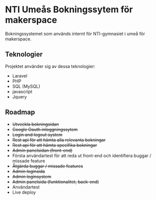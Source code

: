 
NTI Umeås Bokningssytem för makerspace
==

Bokningssystemet som används internt för NTI-gymnasiet i umeå för makerspace.

Teknologier
--
Projektet använder sig av dessa teknologier:
* Laravel
* PHP
* SQL (MySQL)
* javascript
* Jquery

Roadmap
---

* ~~Utveckla bokningsidan~~
* ~~Google Oauth inloggningssytem~~
* ~~Login and logout system~~
* ~~Rest api för att hämta alla relevanta bokningar~~
* ~~Rest api för att hämta specifika bokningar~~
* ~~Admin panelsidan (front-end)~~
* Första användartest för att reda ut front-end och identifiera buggar / missade feature
* ~~Åtgärda buggar / missade features~~
* ~~Admin loginsida~~
* ~~Admin loginsystem~~
* ~~Admin panelsida (funktionalitet, back-end)~~
* Användartest
* Live deploy

